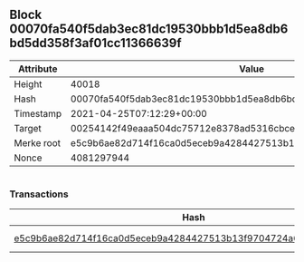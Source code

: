 ## Block 00070fa540f5dab3ec81dc19530bbb1d5ea8db6bd5dd358f3af01cc11366639f

Attribute | Value
--- | ---
Height | 40018
Hash | 00070fa540f5dab3ec81dc19530bbb1d5ea8db6bd5dd358f3af01cc11366639f
Timestamp | 2021-04-25T07:12:29+00:00
Target | 00254142f49eaaa504dc75712e8378ad5316cbcead634704b3734b6271167cc4
Merke root | e5c9b6ae82d714f16ca0d5eceb9a4284427513b13f9704724a6992d5992c0d8c
Nonce | 4081297944

```

```

### Transactions

Hash | Amount
--- | ---
[e5c9b6ae82d714f16ca0d5eceb9a4284427513b13f9704724a6992d5992c0d8c](e5c9b6ae82d714f16ca0d5eceb9a4284427513b13f9704724a6992d5992c0d8c.md) | 10.00000000 SKEPTI 
